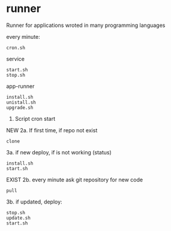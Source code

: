 # runner
Runner for applications wroted in many programming languages

every minute:
  
    cron.sh

service

    start.sh
    stop.sh

app-runner

    install.sh
    unistall.sh
    upgrade.sh


1. Script cron start

NEW
2a. If first time, if repo not exist
    
    clone
 
3a. if new deploy, if is not working (status)
        
    install.sh
    start.sh
    
    
EXIST
2b. every minute ask git repository for new code
  
    pull
    
3b. if updated, deploy:

    stop.sh
    update.sh
    start.sh
